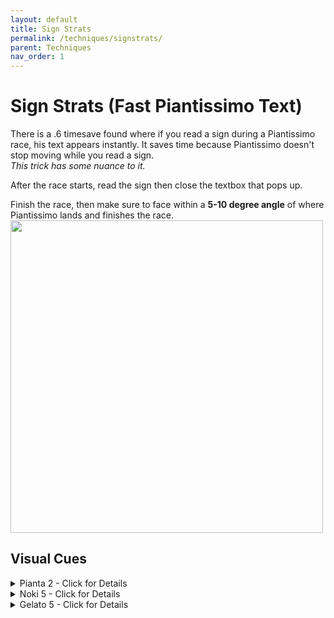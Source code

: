 ```yaml
---
layout: default
title: Sign Strats
permalink: /techniques/signstrats/
parent: Techniques
nav_order: 1
---
```


# Sign Strats (Fast Piantissimo Text)
There is a .6 timesave found where if you read a sign during a Piantissimo race, his text appears instantly. It saves time because Piantissimo doesn't stop moving while you read a sign.  
*This trick has some nuance to it.*  

After the race starts, read the sign then close the textbox that pops up.  

Finish the race, then make sure to face within a **5-10 degree angle** of where Piantissimo lands and finishes the race.  
<img src="https://i.imgur.com/38YNF0K.png" width=500>  

## Visual Cues  
<details markdown="block">
  <summary markdown="span">
    Pianta 2 - Click for Details
  </summary>

Using the grass texture and the seam on the fence, you can line Mario up like so.  
**Make sure to not be too far back** or *you won't trigger Piantissimo's text* (and possibly dive off the edge).  
<img src="https://i.imgur.com/vbVbPkT.gif">  
</details>  

<details markdown="block">
  <summary markdown="span">
    Noki 5 - Click for Details
  </summary>  

Using the pole and the seam of the wall texture in the background, grab the pole, line them up and press B to let go. Walk forward until you are almost touching the flagpole.  
You can press A+B once you regain control of Mario, and bonk off and grab the shine immediately.   
{% include yt.html id="bK0B1kZTcQs" %}  
<img src="https://i.imgur.com/gWIJQnW.png">  

</details>  
<details markdown="block">
  <summary markdown="span">
    Gelato 5 - Click for Details
  </summary>  

<img src="https://i.imgur.com/PBwYaOR.jpeg">  
<img src="https://i.imgur.com/P11z6L7.jpeg">  
</details>  
